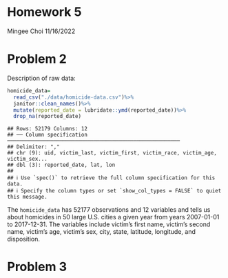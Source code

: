 Homework 5
================
Mingee Choi
11/16/2022

# Problem 2

Description of raw data:

``` r
homicide_data=
  read_csv("./data/homicide-data.csv")%>%
  janitor::clean_names()%>%
  mutate(reported_date = lubridate::ymd(reported_date))%>%
  drop_na(reported_date)
```

    ## Rows: 52179 Columns: 12
    ## ── Column specification ────────────────────────────────────────────────────────
    ## Delimiter: ","
    ## chr (9): uid, victim_last, victim_first, victim_race, victim_age, victim_sex...
    ## dbl (3): reported_date, lat, lon
    ## 
    ## ℹ Use `spec()` to retrieve the full column specification for this data.
    ## ℹ Specify the column types or set `show_col_types = FALSE` to quiet this message.

The `homicide_data` has 52177 observations and 12 variables and tells us
about homicides in 50 large U.S. cities a given year from years
2007-01-01 to 2017-12-31. The variables include victim’s first name,
victim’s second name, victim’s age, victim’s sex, city, state, latitude,
longitude, and disposition.

# Problem 3
